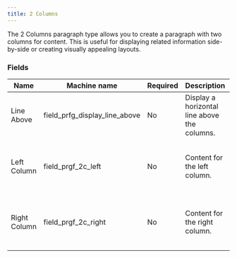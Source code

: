 ```yaml
---
title: 2 Columns
---
```


The 2 Columns paragraph type allows you to create a paragraph with two columns for content. This is useful for displaying related information side-by-side or creating visually appealing layouts.

### Fields

| Name         | Machine name           | Required | Description                              | Notes |
|--------------|------------------------|----------|------------------------------------------|-------|
| Line Above   | field_prfg_display_line_above | No       | Display a horizontal line above the columns. |       |
| Left Column  | field_prgf_2c_left     | No       | Content for the left column.             | Supports text, images, and other embedded content. |
| Right Column | field_prgf_2c_right    | No       | Content for the right column.            | Supports text, images, and other embedded content. |

